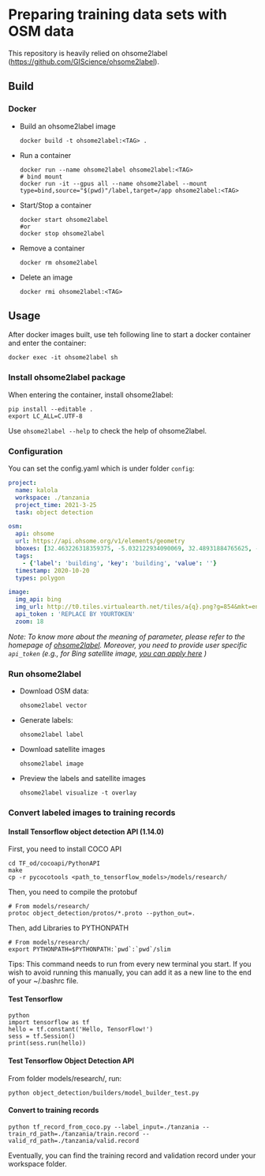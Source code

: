 # Preparing training data sets with OSM data

This repository is heavily relied on ohsome2label (https://github.com/GIScience/ohsome2label).

## Build

### Docker

- Build an ohsome2label image
  
    ```shell
    docker build -t ohsome2label:<TAG> .
    ```

- Run a container

    ```shell
    docker run --name ohsome2label ohsome2label:<TAG>
    # bind mount
    docker run -it --gpus all --name ohsome2label --mount type=bind,source="$(pwd)"/label,target=/app ohsome2label:<TAG>
    ```

- Start/Stop a container

    ```shell
    docker start ohsome2label
    #or
    docker stop ohsome2label
    ```

- Remove a container

    ```shell
    docker rm ohsome2label
    ```

- Delete an image

    ```shell
    docker rmi ohsome2label:<TAG>
    ```

## Usage

After docker images built, use teh following line to start a docker container and enter the container:

```shell
docker exec -it ohsome2label sh
```

### Install ohsome2label package

When entering the container, install ohsome2label:

```shell
pip install --editable .
export LC_ALL=C.UTF-8
```

Use `ohsome2label --help` to check the help of ohsome2label.

### Configuration

You can set the config.yaml which is under folder `config`:

```yaml
project:
  name: kalola
  workspace: ./tanzania
  project_time: 2021-3-25
  task: object detection

osm:
  api: ohsome
  url: https://api.ohsome.org/v1/elements/geometry
  bboxes: [32.463226318359375, -5.032122934090069, 32.48931884765625, -5.019810836520875]
  tags:
    - {'label': 'building', 'key': 'building', 'value': ''}
  timestamp: 2020-10-20
  types: polygon

image:
  img_api: bing
  img_url: http://t0.tiles.virtualearth.net/tiles/a{q}.png?g=854&mkt=en-US&token={token}
  api_token : 'REPLACE BY YOURTOKEN'
  zoom: 18

```

*Note: To know more about the meaning of parameter, please refer to the homepage of [ohsome2label](https://github.com/GIScience/ohsome2label/tree/master/ohsome2label). Moreover, you need to provide user specific `api_token` (e.g., for Bing satellite image, [you can apply here](https://www.bingmapsportal.com/) )*

### Run ohsome2label

- Download OSM data:

  ```shell
  ohsome2label vector
  ```

- Generate labels:

  ```shell
  ohsome2label label
  ```

- Download satellite images

  ```shell
  ohsome2label image
  ```

- Preview the labels and satellite images

  ```shell
  ohsome2label visualize -t overlay
  ```

### Convert labeled images to training records

#### Install Tensorflow object detection API (1.14.0)

First, you need to install COCO API

``` shell
cd TF_od/cocoapi/PythonAPI
make
cp -r pycocotools <path_to_tensorflow_models>/models/research/
```

Then, you need to compile the protobuf

``` shell
# From models/research/
protoc object_detection/protos/*.proto --python_out=.
```

Then, add Libraries to PYTHONPATH

``` shell
# From models/research/
export PYTHONPATH=$PYTHONPATH:`pwd`:`pwd`/slim
```

Tips: This command needs to run from every new terminal you start. If you wish to avoid running this manually, you can add it as a new line to the end of your ~/.bashrc file.



#### Test Tensorflow

``` shell
python
import tensorflow as tf
hello = tf.constant('Hello, TensorFlow!')
sess = tf.Session()
print(sess.run(hello))
```

#### Test Tensorflow Object Detection API

From folder models/research/, run:

``` shell
python object_detection/builders/model_builder_test.py
```

#### Convert to training records

```shell
python tf_record_from_coco.py --label_input=./tanzania --train_rd_path=./tanzania/train.record --valid_rd_path=./tanzania/valid.record
```

Eventually, you can find the training record and validation record under your workspace folder.